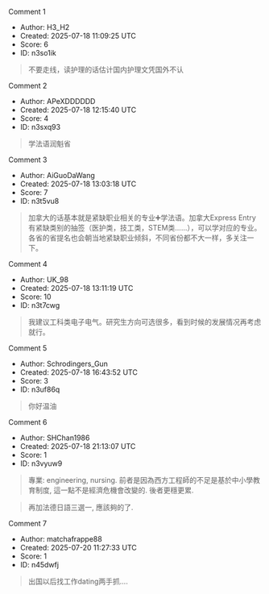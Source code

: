 Comment 1

- Author: H3_H2
- Created: 2025-07-18 11:09:25 UTC
- Score: 6
- ID: n3so1ik

> 不要走线，读护理的话估计国内护理文凭国外不认

Comment 2

- Author: APeXDDDDDD
- Created: 2025-07-18 12:15:40 UTC
- Score: 4
- ID: n3sxq93

> 学法语润魁省

Comment 3

- Author: AiGuoDaWang
- Created: 2025-07-18 13:03:18 UTC
- Score: 7
- ID: n3t5vu8

> 加拿大的话基本就是紧缺职业相关的专业➕学法语。加拿大Express Entry有紧缺类别的抽签（医护类，技工类，STEM类......），可以学对应的专业。各省的省提名也会朝当地紧缺职业倾斜，不同省份都不大一样，多关注一下。

Comment 4

- Author: UK_98
- Created: 2025-07-18 13:11:19 UTC
- Score: 10
- ID: n3t7cwg

> 我建议工科类电子电气。研究生方向可选很多，看到时候的发展情况再考虑就行。

Comment 5

- Author: Schrodingers_Gun
- Created: 2025-07-18 16:43:52 UTC
- Score: 3
- ID: n3uf86q

> 你好温油

Comment 6

- Author: SHChan1986
- Created: 2025-07-18 21:13:07 UTC
- Score: 1
- ID: n3vyuw9

> 專業: engineering, nursing. 前者是因為西方工程師的不足是基於中小學教育制度, 這一點不是經濟危機會改變的. 後者更穩更累.

> 再加法德日語三選一, 應該夠的了.

Comment 7

- Author: matchafrappe88
- Created: 2025-07-20 11:27:33 UTC
- Score: 1
- ID: n45dwfj

> 出国以后找工作dating两手抓....
